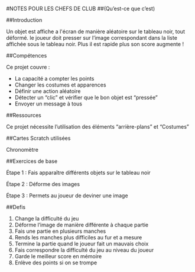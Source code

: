 #NOTES POUR LES CHEFS DE CLUB
##(Qu’est-ce que c’est)

##Introduction

Un objet est affiche a l'écran de manière aléatoire sur le tableau noir, tout déformé. le joueur doit presser sur l’image correspondant dans la liste affichée sous le tableau noir. Plus il est rapide plus son score augmente !

##Compétences

Ce projet couvre :

* La capacité a compter les points
* Changer les costumes et apparences
* Définir une action aléatoire
* Détecter un “clic” et vérifier que le bon objet est “pressée” 
* Envoyer un message à tous

##Ressources

Ce projet nécessite l’utilisation des éléments “arrière-plans” et “Costumes”

##Cartes Scratch utilisées

Chronomètre

##Exercices de base

Étape 1 : Fais apparaître différents objets sur le tableau noir

Étape 2 : Déforme des images

Étape 3 : Permets au joueur de deviner une image

##Defis
1.	Change la difficulté du jeu
2.	Déforme l’image de manière différente à chaque partie
3.	Fais une partie en plusieurs manches
4.	Rends les manches plus difficiles au fur et a mesure
5.	Termine la partie quand le joueur fait un mauvais choix
6.	Fais correspondre la difficulté du jeu au niveau du joueur
7.	Garde le meilleur score en mémoire
8.	Enlève des points si on se trompe
